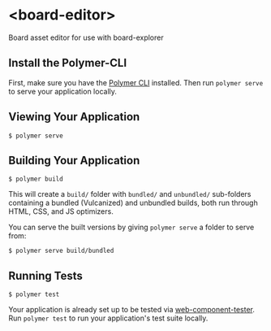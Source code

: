 # \<board-editor\>

Board asset editor for use with board-explorer

## Install the Polymer-CLI

First, make sure you have the [Polymer CLI](https://www.npmjs.com/package/polymer-cli) installed. Then run `polymer serve` to serve 
your application locally.

## Viewing Your Application

```
$ polymer serve
```

## Building Your Application

```
$ polymer build
```

This will create a `build/` folder with `bundled/` and `unbundled/` sub-folders
containing a bundled (Vulcanized) and unbundled builds, both run through HTML,
CSS, and JS optimizers.

You can serve the built versions by giving `polymer serve` a folder to serve
from:

```
$ polymer serve build/bundled
```

## Running Tests

```
$ polymer test
```

Your application is already set up to be tested via [web-component-tester](https://github.com/Polymer/web-component-tester). Run 
`polymer test` to run your application's test suite locally.
